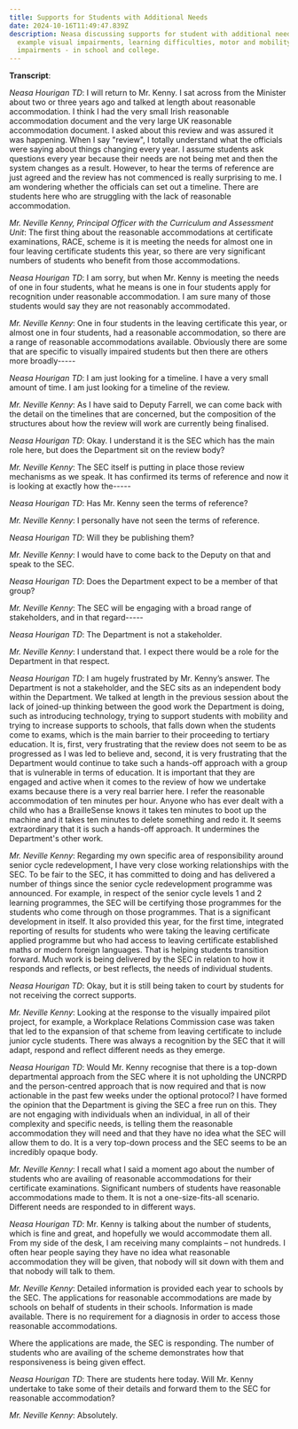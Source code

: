 ```yaml
---
title: Supports for Students with Additional Needs
date: 2024-10-16T11:49:47.839Z
description: Neasa discussing supports for student with additional needs - for
  example visual impairments, learning difficulties, motor and mobility
  impairments - in school and college.
---
```

**Transcript**:

*Neasa Hourigan TD*: I will return to Mr. Kenny. I sat across from the Minister about two or three years ago and talked at length about reasonable accommodation. I think I had the very small Irish reasonable accommodation document and the very large UK reasonable accommodation document. I asked about this review and was assured it was happening. When I say "review", I totally understand what the officials were saying about things changing every year. I assume students ask questions every year because their needs are not being met and then the system changes as a result. However, to hear the terms of reference are just agreed and the review has not commenced is really surprising to me. I am wondering whether the officials can set out a timeline. There are students here who are struggling with the lack of reasonable accommodation.

*Mr. Neville Kenny, Principal Officer with the Curriculum and Assessment Unit*: The first thing about the reasonable accommodations at certificate examinations, RACE, scheme is it is meeting the needs for almost one in four leaving certificate students this year, so there are very significant numbers of students who benefit from those accommodations.

*Neasa Hourigan TD*: I am sorry, but when Mr. Kenny is meeting the needs of one in four students, what he means is one in four students apply for recognition under reasonable accommodation. I am sure many of those students would say they are not reasonably accommodated.

*Mr. Neville Kenny*: One in four students in the leaving certificate this year, or almost one in four students, had a reasonable accommodation, so there are a range of reasonable accommodations available. Obviously there are some that are specific to visually impaired students but then there are others more broadly-----

*Neasa Hourigan TD*: I am just looking for a timeline. I have a very small amount of time. I am just looking for a timeline of the review.

*Mr. Neville Kenny*: As I have said to Deputy Farrell, we can come back with the detail on the timelines that are concerned, but the composition of the structures about how the review will work are currently being finalised.

*Neasa Hourigan TD*: Okay. I understand it is the SEC which has the main role here, but does the Department sit on the review body?

*Mr. Neville Kenny*: The SEC itself is putting in place those review mechanisms as we speak. It has confirmed its terms of reference and now it is looking at exactly how the-----

*Neasa Hourigan TD*: Has Mr. Kenny seen the terms of reference?

*Mr. Neville Kenny*: I personally have not seen the terms of reference.

*Neasa Hourigan TD*: Will they be publishing them?

*Mr. Neville Kenny*: I would have to come back to the Deputy on that and speak to the SEC.

*Neasa Hourigan TD*: Does the Department expect to be a member of that group?

*Mr. Neville Kenny*: The SEC will be engaging with a broad range of stakeholders, and in that regard-----

*Neasa Hourigan TD*: The Department is not a stakeholder.

*Mr. Neville Kenny*: I understand that. I expect there would be a role for the Department in that respect.

*Neasa Hourigan TD*: I am hugely frustrated by Mr. Kenny’s answer. The Department is not a stakeholder, and the SEC sits as an independent body within the Department. We talked at length in the previous session about the lack of joined-up thinking between the good work the Department is doing, such as introducing technology, trying to support students with mobility and trying to increase supports to schools, that falls down when the students come to exams, which is the main barrier to their proceeding to tertiary education. It is, first, very frustrating that the review does not seem to be as progressed as I was led to believe and, second, it is very frustrating that the Department would continue to take such a hands-off approach with a group that is vulnerable in terms of education. It is important that they are engaged and active when it comes to the review of how we undertake exams because there is a very real barrier here. I refer the reasonable accommodation of ten minutes per hour. Anyone who has ever dealt with a child who has a BrailleSense knows it takes ten minutes to boot up the machine and it takes ten minutes to delete something and redo it. It seems extraordinary that it is such a hands-off approach. It undermines the Department's other work.

*Mr. Neville Kenny*: Regarding my own specific area of responsibility around senior cycle redevelopment, I have very close working relationships with the SEC. To be fair to the SEC, it has committed to doing and has delivered a number of things since the senior cycle redevelopment programme was announced. For example, in respect of the senior cycle levels 1 and 2 learning programmes, the SEC will be certifying those programmes for the students who come through on those programmes. That is a significant development in itself. It also provided this year, for the first time, integrated reporting of results for students who were taking the leaving certificate applied programme but who had access to leaving certificate established maths or modern foreign languages. That is helping students transition forward. Much work is being delivered by the SEC in relation to how it responds and reflects, or best reflects, the needs of individual students.

*Neasa Hourigan TD*: Okay, but it is still being taken to court by students for not receiving the correct supports.

*Mr. Neville Kenny*: Looking at the response to the visually impaired pilot project, for example, a Workplace Relations Commission case was taken that led to the expansion of that scheme from leaving certificate to include junior cycle students. There was always a recognition by the SEC that it will adapt, respond and reflect different needs as they emerge.

*Neasa Hourigan TD*: Would Mr. Kenny recognise that there is a top-down departmental approach from the SEC where it is not upholding the UNCRPD and the person-centred approach that is now required and that is now actionable in the past few weeks under the optional protocol? I have formed the opinion that the Department is giving the SEC a free run on this. They are not engaging with individuals when an individual, in all of their complexity and specific needs, is telling them the reasonable accommodation they will need and that they have no idea what the SEC will allow them to do. It is a very top-down process and the SEC seems to be an incredibly opaque body.

*Mr. Neville Kenny*: I recall what I said a moment ago about the number of students who are availing of reasonable accommodations for their certificate examinations. Significant numbers of students have reasonable accommodations made to them. It is not a one-size-fits-all scenario. Different needs are responded to in different ways.

*Neasa Hourigan TD*: Mr. Kenny is talking about the number of students, which is fine and great, and hopefully we would accommodate them all. From my side of the desk, I am receiving many complaints – not hundreds. I often hear people saying they have no idea what reasonable accommodation they will be given, that nobody will sit down with them and that nobody will talk to them.

*Mr. Neville Kenny*: Detailed information is provided each year to schools by the SEC. The applications for reasonable accommodations are made by schools on behalf of students in their schools. Information is made available. There is no requirement for a diagnosis in order to access those reasonable accommodations.

Where the applications are made, the SEC is responding. The number of students who are availing of the scheme demonstrates how that responsiveness is being given effect.

*Neasa Hourigan TD*: There are students here today. Will Mr. Kenny undertake to take some of their details and forward them to the SEC for reasonable accommodation?

*Mr. Neville Kenny*: Absolutely.